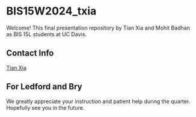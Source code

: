 # BIS15W2024_txia

Welcome! This final presentation repository by Tian Xia and Mohit Badhan as BIS 15L students at UC Davis. 

## **Contact Info**  
[Tian Xia](ttxia@ucdavis.edu)  

## **For Ledford and Bry**  
We greatly appreciate your instruction and patient help during the quarter. Hopefully see you in the future. 

